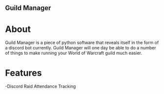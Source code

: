 ## Guild Manager

# About
Guild Manager is a piece of python software that reveals itself in the form of a discord bot currently. Guild Manager will one day be able to do a number of things to make running your World of Warcraft guild much easier.

# Features
-Discord Raid Attendance Tracking
